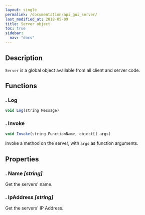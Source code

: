 ```yaml
---
layout: single
permalink: /documentation/api_gui_server/
last_modified_at: 2018-05-09
title: Server object
toc: true
sidebar:
  nav: "docs"
---
```


## Description
`Server` is a global object available from all client and server code.

## Functions
### . Log
```javascript
void Log(string Message)
```


### . Invoke
```javascript
void Invoke(string FunctionName, object[] args)
```
Invoke a method on the server, with `args` as function arguments.

## Properties
### . Name _[string]_

Get the servers' name.

### . IpAddress _[string]_
Get the servers' IP Address.